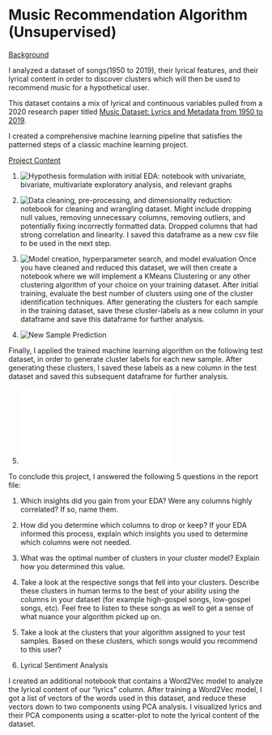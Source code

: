 # Music Recommendation Algorithm (Unsupervised)

<u>Background</u>

I analyzed a dataset of songs(1950 to 2019), their lyrical features, and their lyrical content in order to discover clusters which will then be used to recommend music for a hypothetical user.

This dataset contains a mix of lyrical and continuous variables pulled from a 2020 research paper titled [Music Dataset: Lyrics and Metadata from 1950 to 2019](https://data.mendeley.com/datasets/3t9vbwxgr5/3).

I created a comprehensive machine learning pipeline that satisfies the patterned steps of a classic machine learning project. 

<u>Project Content</u>

1. ![Hypothesis formulation with initial EDA](/Users/sa26/Documents/GitHub/Music-Recommendation-Algorithm/code/EDA.ipynb): notebook with univariate, bivariate, multivariate exploratory analysis, and relevant graphs

2. ![Data cleaning, pre-processing, and dimensionality reduction](/Users/sa26/Documents/GitHub/Music-Recommendation-Algorithm/code/transform.ipynb):
notebook for cleaning and wrangling dataset. Might include dropping null values, removing unnecessary columns, removing outliers, and potentially fixing incorrectly formatted data. Dropped columns that had strong correlation and linearity. I saved this dataframe as a new csv file to be used in the next step.

3. ![Model creation, hyperparameter search, and model evaluation](/Users/sa26/Documents/GitHub/Music-Recommendation-Algorithm/code/model.ipynb)
Once you have cleaned and reduced this dataset, we will then create a notebook where we will implement a KMeans Clustering or any other clustering algorithm of your choice on your training dataset.
After initial training, evaluate the best number of clusters using one of the cluster identification techniques.
After generating the clusters for each sample in the training dataset, save these cluster-labels as a new column in your dataframe and save this dataframe for further analysis.

4. ![New Sample Prediction](/Users/sa26/Documents/GitHub/Music-Recommendation-Algorithm/code/model.ipynb)

Finally, I applied the trained machine learning algorithm on the following test dataset, in order to generate cluster labels for each new sample.
After generating these clusters, I saved these labels as a new column in the test dataset and saved this subsequent dataframe for further analysis.

5. ![Report](/Users/sa26/Documents/GitHub/Music-Recommendation-Algorithm/docs/report.md)

To conclude this project, I answered the following 5 questions in the report file:

1. Which insights did you gain from your EDA? Were any columns highly correlated? If so, name them.

2. How did you determine which columns to drop or keep? If your EDA informed this process, explain which insights you used to determine which columns were not needed. 

3. What was the optimal number of clusters in your cluster model? Explain how you determined this value.

4. Take a look at the respective songs that fell into your clusters. Describe these clusters in human terms to the best of your ability using the columns in your dataset (for example high-gospel songs, low-gospel songs, etc). Feel free to listen to these songs as well to get a sense of what nuance your algorithm picked up on.

5. Take a look at the clusters that your algorithm assigned to your test samples. Based on these clusters, which songs would you recommend to this user?

6. Lyrical Sentiment Analysis

I created an additional notebook that contains a Word2Vec model to analyze the lyrical content of our “lyrics” column. 
After training a Word2Vec model, I got a list of vectors of the words used in this dataset, and reduce these vectors down to two components using PCA analysis.
I visualized lyrics and their PCA components using a scatter-plot to note the lyrical content of the dataset.



